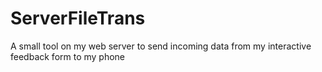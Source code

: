 # ServerFileTrans
A small tool on my web server to send incoming data from my interactive feedback form to my phone
